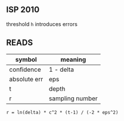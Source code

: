## ISP 2010

threshold `h` introduces errors

## READS

symbol | meaning
--- | ---
confidence | 1 - delta
absolute err | eps
t | depth
r | sampling number

`r = ln(delta) * c^2 * (t-1) / (-2 * eps^2)`
